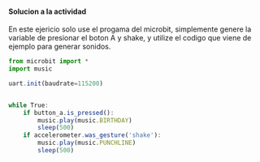 #### Solucion a la actividad

En este ejericio solo use el progama del microbit, simplemente genere la variable de presionar el boton A y shake, y utilize el codigo que viene de ejemplo para generar sonidos.

```js
from microbit import *
import music

uart.init(baudrate=115200)


while True:
    if button_a.is_pressed():
        music.play(music.BIRTHDAY)
        sleep(500)
    if accelerometer.was_gesture('shake'):
        music.play(music.PUNCHLINE) 
        sleep(500)
```
